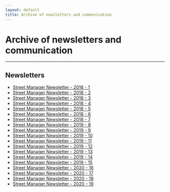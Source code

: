```yaml
---
layout: default
title: Archive of newsletters and communication
---
```

<h1 class="govuk-heading-xl">Archive of newsletters and communication</h1>

<hr class="govuk-section-break govuk-section-break--xl govuk-section-break--visible">

<h2 id="documentation" class="govuk-heading-l">Newsletters</h2>

<ul class="govuk-list govuk-list--bullet">
  <li>
    <a class="govuk-link" href="{{ site.baseurl }}/assets/files/archive/180702_Street%20Manager%20Newsletter%201.pdf">
      Street Manager Newsletter - 2018 - 1
    </a>
  </li>
  <li>
    <a class="govuk-link" href="{{ site.baseurl }}/assets/files/archive/180724_Street%20Manager%20Newsletter%202.pdf">
      Street Manager Newsletter - 2018 - 2
    </a>
  </li>
  <li>
    <a class="govuk-link" href="{{ site.baseurl }}/assets/files/archive/180823_Street%20Manager%20Newsletter%203.pdf">
      Street Manager Newsletter - 2018 - 3
    </a>
  </li>
  <li>
    <a class="govuk-link" href="{{ site.baseurl }}/assets/files/archive/180911_Street%20Manager%20Newsletter%204.pdf">
      Street Manager Newsletter - 2018 - 4
    </a>
  </li>
  <li>
    <a class="govuk-link" href="{{ site.baseurl }}/assets/files/archive/180927_Street%20Manager%20Newsletter%205.pdf">
      Street Manager Newsletter - 2018 - 5
    </a>
  </li>
  <li>
    <a class="govuk-link" href="{{ site.baseurl }}/assets/files/archive/181018_Street%20Manager%20Newsletter%206.pdf">
      Street Manager Newsletter - 2018 - 6
    </a>
  </li>
  <li>
    <a class="govuk-link" href="{{ site.baseurl }}/assets/files/archive/181207_Street%20Manager%20Newsletter%207.pdf">
      Street Manager Newsletter - 2018 - 7
    </a>
  </li>
  <li>
    <a class="govuk-link" href="{{ site.baseurl }}/assets/files/archive/190117_Street%20Manager%20Newsletter%208.pdf">
      Street Manager Newsletter - 2019 - 8
    </a>
  </li>
  <li>
    <a class="govuk-link" href="{{ site.baseurl }}/assets/files/archive/190319_Street%20Manager%20Newsletter%209.pdf">
      Street Manager Newsletter - 2019 - 9
    </a>
  </li>
  <li>
    <a class="govuk-link" href="{{ site.baseurl }}/assets/files/archive/190501_Street%20Manager%20Newsletter%2010.docx">
      Street Manager Newsletter - 2019 - 10
    </a>
  </li>
   <li>
    <a class="govuk-link" href="{{ site.baseurl }}/assets/files/archive/190610_Street%20Manager%20Newsletter%2011.pdf">
      Street Manager Newsletter - 2019 - 11
    </a>
  </li>
   <li>
    <a class="govuk-link" href="{{ site.baseurl }}/assets/files/archive/Street%20Manager%20Newsletter%2012.pdf">
      Street Manager Newsletter - 2019 - 12
    </a>
  </li>
   <li>
    <a class="govuk-link" href="{{ site.baseurl }}/assets/files/archive/Street%20Manager%20Newsletter%2013.pdf">
      Street Manager Newsletter - 2019 - 13
    </a>
  </li>
   <li>
    <a class="govuk-link" href="{{ site.baseurl }}/assets/files/archive/Street%20Manager%20Newsletter%2014%20(1).pdf">
      Street Manager Newsletter - 2019 - 14
    </a>
  </li>
   <li>
    <a class="govuk-link" href="{{ site.baseurl }}/assets/files/archive/Street%20Manager%20Newsletter%2015%20December%202019.pdf">
      Street Manager Newsletter - 2019 - 15
    </a>
  </li>
   <li>
    <a class="govuk-link" href="{{ site.baseurl }}/assets/files/archive/Street-Manager-Newsletter-16-January-2020.pdf">
      Street Manager Newsletter - 2020 - 16
    </a>
  </li>
  <li>
    <a class="govuk-link" href="{{ site.baseurl 
}}/assets/files/archive/Street-Manager-Newsletter-17-January-2020.pdf">
      Street Manager Newsletter - 2020 - 17
    </a>
  </li>
  <li>
    <a class="govuk-link" href="{{ site.baseurl 
}}/assets/files/archive/Street%20Manager%20Newsletter%2018_10%20February%202020.pdf">
      Street Manager Newsletter - 2020 - 18
    </a>
  </li>
  <li>
    <a class="govuk-link" href="{{ site.baseurl 
}}/assets/files/archive/Street-Manager-Newsletter-19-February-2020.pdf">
      Street Manager Newsletter - 2020 - 19
    </a>
  </li>
